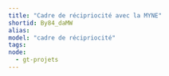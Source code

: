 ```yaml
---
title: "Cadre de récipriocité avec la MYNE"
shortid: By84_daMW
alias:
model: "cadre de récipriocité"
tags:
node:
  - gt-projets
---
```

